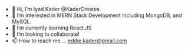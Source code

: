 - 👋 Hi, I’m Iyad Kader @KaderCreates
- 👀 I’m interested in MERN Stack Development including MongoDB, and MySQL.
- 🌱 I’m currently learning React.JS
- 💞️ I’m looking to collaborate!
- 📫 How to reach me ... eddie.kader@gmail.com

<!---
KaderCreates/KaderCreates is a ✨ special ✨ repository because its `README.md` (this file) appears on your GitHub profile.
You can click the Preview link to take a look at your changes.
--->
